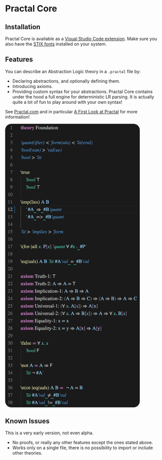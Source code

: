 # Practal Core

## Installation

Practal Core is available as a [Visual Studio Code extension](https://marketplace.visualstudio.com/items?itemName=Practal.practal).
Make sure you also have the [STIX fonts](https://www.stixfonts.org) installed on your system.

## Features

You can describe an Abstraction Logic theory in a `.practal` file by:

* Declaring abstractions, and optionally defining them.
* Introducing axioms.
* Providing custom syntax for your abstractions. Practal Core contains under the hood a full engine for deterministic LR parsing. It is actually quite a lot of fun to play around with your own syntax!

See [Practal.com](https://practal.com) and in particular [A First Look at Practal](https://practal.com/press/aflap.1) for more information!

<img src="Foundation.gif" alt="Foundation.practal" width="436" style="border-radius:20px"/>

## Known Issues

This is a very early version, not even alpha. 

* No proofs, or really any other features except the ones stated above.
* Works only on a single file, there is no possibility to import or include other theories. 